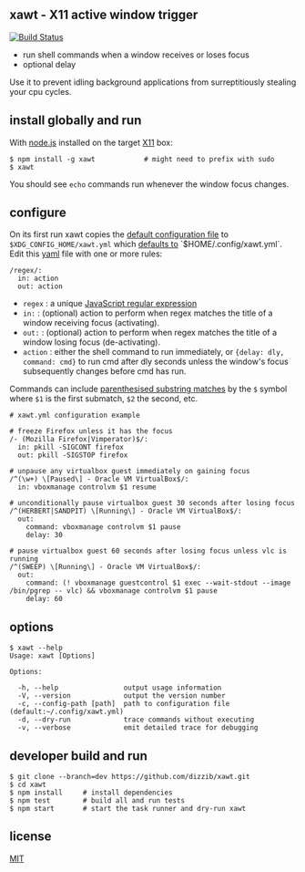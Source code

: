 ## xawt - X11 active window trigger
[![Build Status](https://travis-ci.org/dizzib/xawt.svg?branch=master)](https://travis-ci.org/dizzib/xawt)

* run shell commands when a window receives or loses focus
* optional delay

Use it to prevent idling background applications from surreptitiously
stealing your cpu cycles.

## install globally and run

With [node.js] installed on the target [X11] box:

    $ npm install -g xawt            # might need to prefix with sudo
    $ xawt

You should see `echo` commands run whenever the window focus changes.

## configure

On its first run xawt copies the [default configuration file] to
`$XDG_CONFIG_HOME/xawt.yml` which [defaults to][$XDG_CONFIG_HOME] `$HOME/.config/xawt.yml`.
Edit this [yaml] file with one or more rules:

    /regex/:
      in: action
      out: action

* `regex` :
  a unique [JavaScript regular expression]
* `in:` :
  (optional) action to perform when regex matches the title of a window receiving focus (activating).
* `out:` :
  (optional) action to perform when regex matches the title of a window losing focus (de-activating).
* `action` :
  either the shell command to run immediately, or `{delay: dly, command: cmd}`
  to run cmd after dly seconds unless the window's focus subsequently changes
  before cmd has run.

Commands can include [parenthesised substring matches] by the `$` symbol where
`$1` is the first submatch, `$2` the second, etc.

    # xawt.yml configuration example

    # freeze Firefox unless it has the focus
    /- (Mozilla Firefox|Vimperator)$/:
      in: pkill -SIGCONT firefox
      out: pkill -SIGSTOP firefox

    # unpause any virtualbox guest immediately on gaining focus
    /^(\w+) \[Paused\] - Oracle VM VirtualBox$/:
      in: vboxmanage controlvm $1 resume

    # unconditionally pause virtualbox guest 30 seconds after losing focus
    /^(HERBERT|SANDPIT) \[Running\] - Oracle VM VirtualBox$/:
      out:
        command: vboxmanage controlvm $1 pause
        delay: 30

    # pause virtualbox guest 60 seconds after losing focus unless vlc is running
    /^(SWEEP) \[Running\] - Oracle VM VirtualBox$/:
      out:
        command: (! vboxmanage guestcontrol $1 exec --wait-stdout --image /bin/pgrep -- vlc) && vboxmanage controlvm $1 pause
        delay: 60

## options

    $ xawt --help
    Usage: xawt [Options]

    Options:

      -h, --help                output usage information
      -V, --version             output the version number
      -c, --config-path [path]  path to configuration file (default:~/.config/xawt.yml)
      -d, --dry-run             trace commands without executing
      -v, --verbose             emit detailed trace for debugging

## developer build and run

    $ git clone --branch=dev https://github.com/dizzib/xawt.git
    $ cd xawt
    $ npm install     # install dependencies
    $ npm test        # build all and run tests
    $ npm start       # start the task runner and dry-run xawt

## license

[MIT](./LICENSE)

[$XDG_CONFIG_HOME]: http://standards.freedesktop.org/basedir-spec/basedir-spec-latest.html
[default configuration file]: ./app/default-config.yml
[node.js]: http://nodejs.org
[parenthesised substring matches]: https://developer.mozilla.org/en-US/docs/Web/JavaScript/Guide/Regular_Expressions#Using_parenthesized_substring_matches
[JavaScript regular expression]: https://developer.mozilla.org/en-US/docs/Web/JavaScript/Guide/Regular_Expressions
[X11]: https://en.wikipedia.org/wiki/X_Window_System
[yaml]: https://en.wikipedia.org/wiki/YAML
